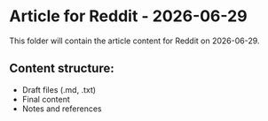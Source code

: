 # Article for Reddit - 2026-06-29

This folder will contain the article content for Reddit on 2026-06-29.

## Content structure:
- Draft files (.md, .txt)
- Final content
- Notes and references
